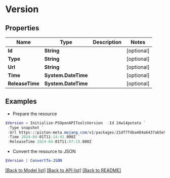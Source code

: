 # Version
## Properties

Name | Type | Description | Notes
------------ | ------------- | ------------- | -------------
**Id** | **String** |  | [optional] 
**Type** | **String** |  | [optional] 
**Url** | **String** |  | [optional] 
**Time** | **System.DateTime** |  | [optional] 
**ReleaseTime** | **System.DateTime** |  | [optional] 

## Examples

- Prepare the resource
```powershell
$Version = Initialize-PSOpenAPIToolsVersion  -Id 24w14potato `
 -Type snapshot `
 -Url https://piston-meta.mojang.com/v1/packages/21df7f4ba484a6437ab5e9dca0b4dfb5dcefc802/24w14potato.json `
 -Time 2024-04-01T11:14:41.000Z `
 -ReleaseTime 2024-04-01T11:07:19.000Z
```

- Convert the resource to JSON
```powershell
$Version | ConvertTo-JSON
```

[[Back to Model list]](../README.md#documentation-for-models) [[Back to API list]](../README.md#documentation-for-api-endpoints) [[Back to README]](../README.md)


